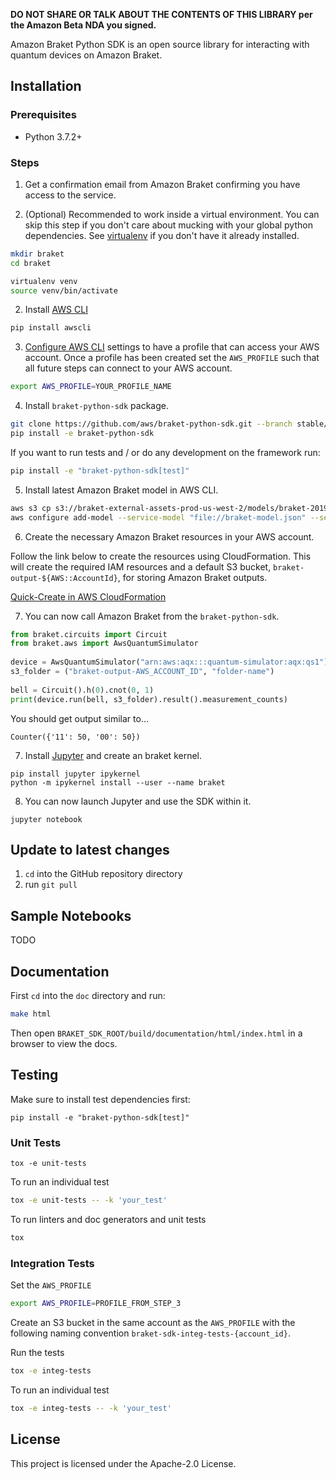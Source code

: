 **DO NOT SHARE OR TALK ABOUT THE CONTENTS OF THIS LIBRARY per the Amazon Beta NDA you signed.**

Amazon Braket Python SDK is an open source library for interacting with quantum devices on Amazon Braket.

## Installation

### Prerequisites
- Python 3.7.2+

### Steps

1. Get a confirmation email from Amazon Braket confirming you have access to the service.

2. (Optional) Recommended to work inside a virtual environment. You can skip this step if you don't care about mucking with your global python dependencies. See [virtualenv](https://virtualenv.pypa.io/en/stable/installation/) if you don't have it already installed.

```bash
mkdir braket
cd braket

virtualenv venv
source venv/bin/activate
```
  
2. Install [AWS CLI](https://github.com/aws/aws-cli#installation)

```bash
pip install awscli
```
 
3. [Configure AWS CLI](https://docs.aws.amazon.com/cli/latest/userguide/cli-chap-configure.html) settings to have a profile that can access your AWS account. Once a profile has been created set the `AWS_PROFILE` such that all future steps can connect to your AWS account.

```bash
export AWS_PROFILE=YOUR_PROFILE_NAME
```
 
4. Install `braket-python-sdk` package.

```bash
git clone https://github.com/aws/braket-python-sdk.git --branch stable/latest
pip install -e braket-python-sdk
```

If you want to run tests and / or do any development on the framework run:
```bash
pip install -e "braket-python-sdk[test]"
```
   
5. Install latest Amazon Braket model in AWS CLI.

```bash
aws s3 cp s3://braket-external-assets-prod-us-west-2/models/braket-2019-09-01.normal.json braket-model.json
aws configure add-model --service-model "file://braket-model.json" --service-name braket
```

6. Create the necessary Amazon Braket resources in your AWS account.

Follow the link below to create the resources using CloudFormation. This will create the required IAM resources and a default S3 bucket, `braket-output-${AWS::AccountId}`, for storing Amazon Braket outputs.

[Quick-Create in AWS CloudFormation](https://us-west-2.console.aws.amazon.com/cloudformation/home?region=us-west-2#/stacks/create/review?templateURL=https://braket-external-assets-prod-us-west-2.s3-us-west-2.amazonaws.com/templates/braket-resources.yaml&stackName=BraketResources)


7. You can now call Amazon Braket from the `braket-python-sdk`.

```python
from braket.circuits import Circuit
from braket.aws import AwsQuantumSimulator
   
device = AwsQuantumSimulator("arn:aws:aqx:::quantum-simulator:aqx:qs1")
s3_folder = ("braket-output-AWS_ACCOUNT_ID", "folder-name")
   
bell = Circuit().h(0).cnot(0, 1)
print(device.run(bell, s3_folder).result().measurement_counts)
```
	
You should get output similar to...
```
Counter({'11': 50, '00': 50})
```

7. Install [Jupyter](https://jupyter.org/install) and create an braket kernel.
```
pip install jupyter ipykernel
python -m ipykernel install --user --name braket
```
	
8. You can now launch Jupyter and use the SDK within it.
```
jupyter notebook
```

## Update to latest changes

1. `cd` into the GitHub repository directory
2. run `git pull`

## Sample Notebooks
TODO 

## Documentation

First `cd` into the `doc` directory and run:
```bash
make html
```

Then open `BRAKET_SDK_ROOT/build/documentation/html/index.html` in a browser to view the docs.

## Testing

Make sure to install test dependencies first:
```
pip install -e "braket-python-sdk[test]"
```

### Unit Tests
```
tox -e unit-tests
```

To run an individual test
```bash
tox -e unit-tests -- -k 'your_test'
```

To run linters and doc generators and unit tests
```bash
tox
```

### Integration Tests

Set the `AWS_PROFILE`
```bash
export AWS_PROFILE=PROFILE_FROM_STEP_3
```

Create an S3 bucket in the same account as the `AWS_PROFILE` with the following naming convention `braket-sdk-integ-tests-{account_id}`.

Run the tests
```bash
tox -e integ-tests
```

To run an individual test
```bash
tox -e integ-tests -- -k 'your_test'
```

## License

This project is licensed under the Apache-2.0 License.
